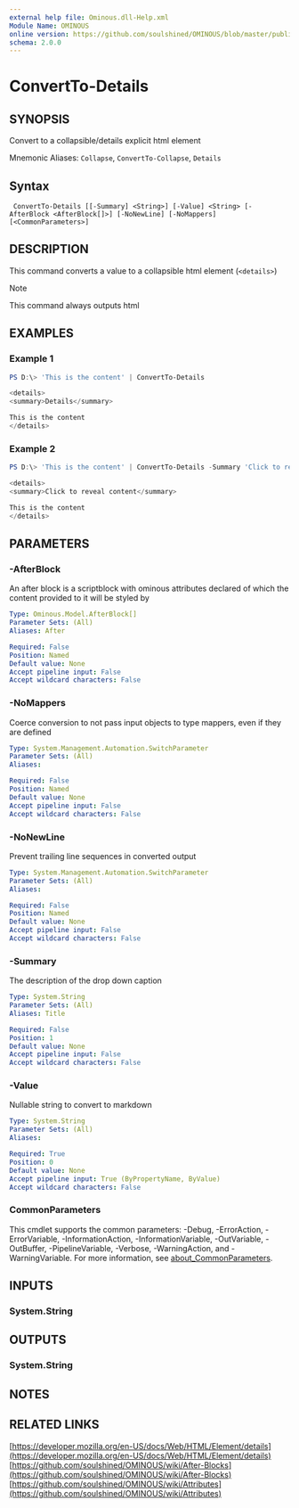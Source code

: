 ```yaml
---
external help file: Ominous.dll-Help.xml
Module Name: OMINOUS
online version: https://github.com/soulshined/OMINOUS/blob/master/publish/generate-docs/cmdlets/ConvertTo-Details.md
schema: 2.0.0
---
```


# ConvertTo-Details

## SYNOPSIS
Convert to a collapsible/details explicit html element

Mnemonic Aliases: `Collapse`, `ConvertTo-Collapse`, `Details`
## Syntax
```
 ConvertTo-Details [[-Summary] <String>] [-Value] <String> [-AfterBlock <AfterBlock[]>] [-NoNewLine] [-NoMappers] [<CommonParameters>] 
```
## DESCRIPTION
This command converts a value to a collapsible html element (`<details>`)

> [!NOTE]
> This command always outputs html

## EXAMPLES
### Example 1

```powershell
PS D:\> 'This is the content' | ConvertTo-Details

<details>
<summary>Details</summary>

This is the content
</details>
```


### Example 2

```powershell
PS D:\> 'This is the content' | ConvertTo-Details -Summary 'Click to reveal content'

<details>
<summary>Click to reveal content</summary>

This is the content
</details>

```



## PARAMETERS

### -AfterBlock
An after block is a scriptblock with ominous attributes declared of which the content provided to it will be styled by

```yaml
Type: Ominous.Model.AfterBlock[]
Parameter Sets: (All)
Aliases: After

Required: False
Position: Named
Default value: None
Accept pipeline input: False
Accept wildcard characters: False
```

### -NoMappers
Coerce conversion to not pass input objects to type mappers, even if they are defined

```yaml
Type: System.Management.Automation.SwitchParameter
Parameter Sets: (All)
Aliases:

Required: False
Position: Named
Default value: None
Accept pipeline input: False
Accept wildcard characters: False
```

### -NoNewLine
Prevent trailing line sequences in converted output

```yaml
Type: System.Management.Automation.SwitchParameter
Parameter Sets: (All)
Aliases:

Required: False
Position: Named
Default value: None
Accept pipeline input: False
Accept wildcard characters: False
```

### -Summary
The description of the drop down caption

```yaml
Type: System.String
Parameter Sets: (All)
Aliases: Title

Required: False
Position: 1
Default value: None
Accept pipeline input: False
Accept wildcard characters: False
```

### -Value
Nullable string to convert to markdown

```yaml
Type: System.String
Parameter Sets: (All)
Aliases:

Required: True
Position: 0
Default value: None
Accept pipeline input: True (ByPropertyName, ByValue)
Accept wildcard characters: False
```
### CommonParameters
This cmdlet supports the common parameters: -Debug, -ErrorAction, -ErrorVariable, -InformationAction, -InformationVariable, -OutVariable, -OutBuffer, -PipelineVariable, -Verbose, -WarningAction, and -WarningVariable. For more information, see [about_CommonParameters](http://go.microsoft.com/fwlink/?LinkID=113216).

## INPUTS

### System.String

## OUTPUTS

### System.String

## NOTES

## RELATED LINKS

[https://developer.mozilla.org/en-US/docs/Web/HTML/Element/details](https://developer.mozilla.org/en-US/docs/Web/HTML/Element/details)
[https://github.com/soulshined/OMINOUS/wiki/After-Blocks](https://github.com/soulshined/OMINOUS/wiki/After-Blocks)
[https://github.com/soulshined/OMINOUS/wiki/Attributes](https://github.com/soulshined/OMINOUS/wiki/Attributes)
